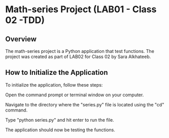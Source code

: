 
# Math-series Project (LAB01 - Class 02 -TDD)
## Overview

The math-series project is a Python application that test functions. The project was created as part of LAB02 for Class 02 by Sara Alkhateeb.

 ## How to Initialize the Application
To initialize the application, follow these steps:

Open the command prompt or terminal window on your computer.

Navigate to the directory where the "series.py" file is located using the "cd" command.

Type "python series.py" and hit enter to run the file.

The application should now be testing the functions.

